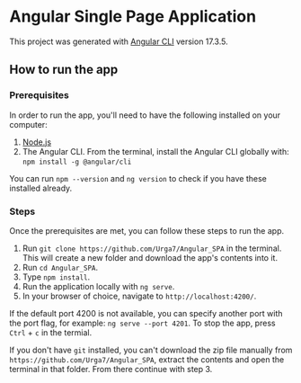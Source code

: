 # Angular Single Page Application
This project was generated with [Angular CLI](https://github.com/angular/angular-cli) version 17.3.5.

## How to run the app

### Prerequisites
In order to run the app, you'll need to have the following installed on your computer:
1. [Node.js](https://nodejs.org/en)
2. The Angular CLI. From the terminal, install the Angular CLI globally with: `npm install -g @angular/cli` 

You can run `npm --version` and `ng version` to check if you have these installed already.

### Steps
Once the prerequisites are met, you can follow these steps to run the app.
1. Run `git clone https://github.com/Urga7/Angular_SPA` in the terminal. This will create a new folder and download the app's contents into it.
2. Run `cd Angular_SPA`.
3. Type `npm install`.
4. Run the application locally with `ng serve`.
5. In your browser of choice, navigate to `http://localhost:4200/`.

If the default port 4200 is not available, you can specify another port with the port flag, for example:
`ng serve --port 4201`. To stop the app, press `Ctrl` + `c` in the termial.

If you don't have `git` installed, you can't download the zip file manually from `https://github.com/Urga7/Angular_SPA`, extract the contents and open the terminal in that folder. From there continue with step 3.
